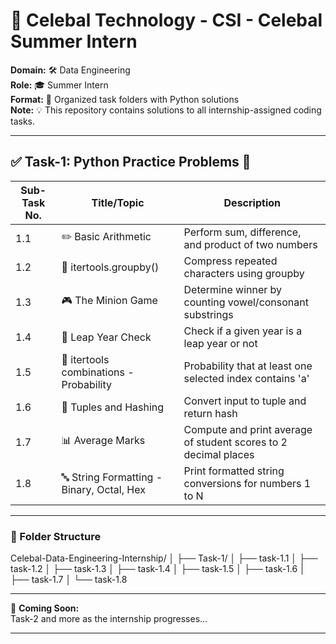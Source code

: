 # 🚀 Celebal Technology - CSI - Celebal Summer Intern
**Domain:** 🛠️ Data Engineering  
**Role:** 🎓 Summer Intern  
**Format:** 📂 Organized task folders with Python solutions  
**Note:** 💡 This repository contains solutions to all internship-assigned coding tasks.

---

## ✅ Task-1: Python Practice Problems 🐍

| Sub-Task No. | Title/Topic                            | Description                                                                 |
|--------------|-----------------------------------------|-----------------------------------------------------------------------------|
| 1.1          | ✏️ Basic Arithmetic                        | Perform sum, difference, and product of two numbers                        |
| 1.2          | 🔗 itertools.groupby()                     | Compress repeated characters using groupby                                 |
| 1.3          | 🎮 The Minion Game                         | Determine winner by counting vowel/consonant substrings                    |
| 1.4          | 📅 Leap Year Check                         | Check if a given year is a leap year or not                                |
| 1.5          | 🎲 itertools combinations - Probability    | Probability that at least one selected index contains 'a'                  |
| 1.6          | 🧮 Tuples and Hashing                      | Convert input to tuple and return hash                                     |
| 1.7          | 📊 Average Marks                           | Compute and print average of student scores to 2 decimal places            |
| 1.8          | 🔤 String Formatting - Binary, Octal, Hex  | Print formatted string conversions for numbers 1 to N                      |

---


### 📁 Folder Structure

Celebal-Data-Engineering-Internship/
│
├── Task-1/
│ ├── task-1.1
│ ├── task-1.2
│ ├── task-1.3
│ ├── task-1.4
│ ├── task-1.5
│ ├── task-1.6
│ ├── task-1.7
│ └── task-1.8


---

👀 **Coming Soon:**  
Task-2 and more as the internship progresses...

---
